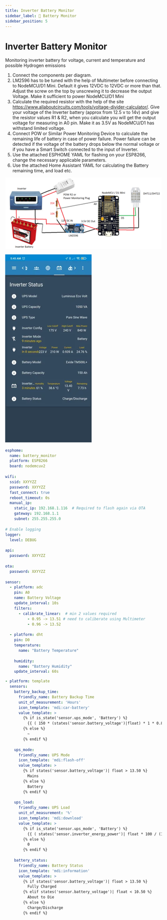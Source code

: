 ```yaml
---
title: Inverter Battery Monitor
sidebar_label: 🔋 Battery Monitor
sidebar_position: 5
---
```


# Inverter Battery Monitor

Monitoring inverter battery for voltage, current and temperature and possible Hydrogen emissions
1) Connect the components per diagram.
2) LM2596 has to be tuned with the help of Multimeter before connecting to NodeMCU/D1 Mini. Default it gives 12VDC to 12VDC or more than that. Adjust the screw on the top by unscrewing it to decrease the output Voltage. Make it sufficient to power NodeMCU/D1 Mini
3) Calculate the required resistor with the help of the site https://www.allaboutcircuits.com/tools/voltage-divider-calculator/. Give your voltage of the Inverter battery (approx from 12.5 v to 14v) and give the resistor values R1 & R2, when you calculate you will get the output voltage for measuring in A0 pin. Make it as 3.5V as NodeMCU/D1 has withstand limited voltage.
4) Connect POW or Similar Power Monitoring Device to calculate the remaining life of battery in case of power failure. Power failure can be detected if the voltage of the battery drops below the normal voltage or if you have a Smart Switch connected to the input of Inverter.
5) Use the attached ESPHOME YAML for flashing on your ESP8266, change the necessary applicable parameters.
6) Use the attached Home Assistant YAML for calculating the Battery remaining time, and load etc. 

![alt text](img/image.png)

![alt text](img/image-1.png)

```yaml
esphome:
  name: battery_monitor
  platform: ESP8266
  board: nodemcuv2

wifi:
  ssid: XXYYZZ
  password: XXYYZZ
  fast_connect: true
  reboot_timeout: 0s
  manual_ip:
    static_ip: 192.168.1.116  # Required to flash again via OTA
    gateway: 192.168.1.1
    subnet: 255.255.255.0

# Enable logging
logger:
  level: DEBUG

api:
  password: XXYYZZ

ota:
  password: XXYYZZ

sensor:
  - platform: adc
    pin: A0
    name: Battery Voltage
    update_interval: 10s
    filters:
      - calibrate_linear:  # min 2 values required
          - 0.95 -> 13.51 # need to caliberate using Multimeter
          - 0.96 -> 13.52

  - platform: dht
    pin: D0
    temperature:
      name: "Battery Temperature"

    humidity:
      name: "Battery Humidity"
    update_interval: 60s
```

```yaml
- platform: template
  sensors:
    battery_backup_time:
      friendly_name: Battery Backup Time
      unit_of_measurement: 'Hours'
      icon_template: 'mdi:car-battery'
      value_template: >
        {% if is_state('sensor.ups_mode', 'Battery') %}
          {{ ( 150 * (states('sensor.battery_voltage')|float) * 1 * 0.8 / states('sensor.inverter_energy_power')| float )| round(2) }}
        {% else %}
          ~
        {% endif %}

    ups_mode:
      friendly_name: UPS Mode
      icon_template: 'mdi:flash-off'
      value_template: >
        {% if states('sensor.battery_voltage')| float > 13.50 %}
          Mains
        {% else %}
          Battery
        {% endif %}

    ups_load:
      friendly_name: UPS Load
      unit_of_measurement: '%'
      icon_template: 'mdi:download'
      value_template: >
        {% if is_state('sensor.ups_mode', 'Battery') %}
          {{ ( states('sensor.inverter_energy_power')| float * 100 / (1050 * 0.8) )| round(2) }}
        {% else %}
          0
        {% endif %}

    battery_status:
      friendly_name: Battery Status
      icon_template: 'mdi:information'
      value_template: >
        {% if states('sensor.battery_voltage')| float > 13.50 %}
          Fully Charged
        {% elif states('sensor.battery_voltage')| float < 10.50 %}
          About to Die
        {% else %}
          Charge/Discharge
        {% endif %}
```
